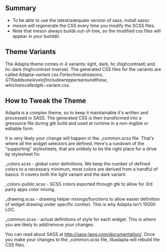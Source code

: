 ## Summary

* To be able to use the latest/adequate version of sass, install sassc
* meson will regenerate the CSS every time you modify the SCSS files.
* Note that meson always builds out-of-tree, so the modified css files will
  appear in your builddir.

## Theme Variants

The Adapta theme comes in 4 variants: light, dark, hc (highcontrast) and
hc-dark (highcontrast inverse). The generated CSS files for the variants
are called Adapta-$variant.css. For technical reasons, GTK adds one level
of include wrappers around these, which are called gtk-$variant.css.

## How to Tweak the Theme

Adapta is a complex theme, so to keep it maintainable it's written and
processed in SASS. The generated CSS is then transformed into a gresource file
during gtk build and used at runtime in a non-legible or editable form.

It is very likely your change will happen in the _common.scss file. That's where
all the widget selectors are defined. Here's a rundown of the "supporting"
stylesheets, that are unlikely to be the right place for a drive by stylesheet
fix:

_colors.scss        - global color definitions. We keep the number of defined
                      colors to a necessary minimum, most colors are derived
                      from a handful of basics. It covers both the light variant
                      and the dark variant.

_colors-public.scss - SCSS colors exported through gtk to allow for 3rd party
                      apps color mixing.

_drawing.scss       - drawing helper mixings/functions to allow easier
                      definition of widget drawing under specific context. This
                      is why Adapta isn't 15000 LOC.

_common.scss        - actual definitions of style for each widget. This is
                      where you are likely to add/remove your changes.

You can read about SASS at http://sass-lang.com/documentation/. Once you make
your changes to the _common.scss file, libadapta will rebuild the CSS files.
